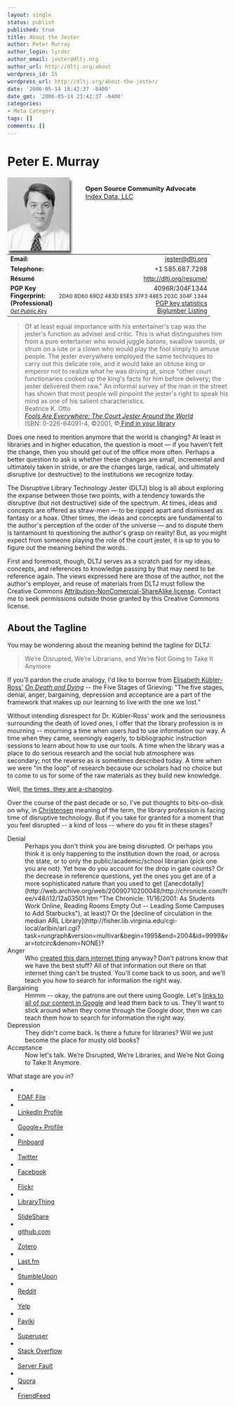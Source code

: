 ```yaml
---
layout: single
status: publish
published: true
title: About the Jester
author: Peter Murray
author_login: lyrdor
author_email: jester@dltj.org
author_url: http://dltj.org/about
wordpress_id: 55
wordpress_url: http://dltj.org/about-the-jester/
date: '2006-05-14 18:42:37 -0400'
date_gmt: '2006-05-14 23:42:37 -0400'
categories:
- Meta Category
tags: []
comments: []
---
```

<h1>Peter E. Murray</h1>
<div class="about-main-left">
<img src="/wp-content/uploads/2006/05/pmurray.jpg" height="175" width="150" style="float: left; padding-right: 2em;" alt="Picture of Peter Murray" /><br />
<span style="font-weight: bold; font-size: 105%">Open Source Community Advocate</span><br /><span style="font-size: 105%"><a href="https://indexdata.com/" title="Index Data homepage">Index Data, LLC</a></span>
<table style="border:0px">
<tr>
<td><b>Email:</b></td>
<td align="right"><a href="mailto:jester@dltj.org">jester@dltj.org</a></td>
</tr>
<tr>
<td><b>Telephone:</b></td>
<td align="right">+1 585.687.7298</td>
</tr>
<tr>
<td><b>R&eacute;sum&eacute;</b></td>
<td align="right"><a href="http://dltj.org/resume/" title="R&amp;eacute;sum&amp;eacute;: Peter E. Murray">http://dltj.org/resume/</a></td>
</tr>
<tr>
<td valign="top"><span style="line-height:100%;"><b>PGP Key<br />Fingerprint:<br />(Professional)</b></span><br /><a href="http://pgp.surfnet.nl:11371/pks/lookup?op=get&amp;search=0x48E5203C304F1344" style="font-size: 87%; font-style: italic;" title="PGP Public Key for Peter Murray">Get Public Key</a></td>
<td valign="top" align="right">4096R/304F1344<br /><span style="font-size: 85%">2DA0 8D60 69D2 483D E5E5  37F3 48E5 203C 304F 1344</span><br /><a href="https://pgp.cs.uu.nl/stats/48E5203C304F1344.html" title="PGP key statistics : Peter E. Murray">PGP key statistics</a><br /><a href="http://www.biglumber.com/x/web?qs=0x48E5203C304F1344" title="Biglumber public key display">Biglumber Listing</a></td>
</tr>
</table>
</div>

> Of at least equal importance with his entertainer's cap was the jester's function as adviser and critic. This is what distinguishes him from a pure entertainer who would juggle batons, swallow swords, or strum on a lute or a clown who would play the fool simply to amuse people. The jester everywhere employed the same techniques to carry out this delicate role, and it would take an obtuse king or emperor not to realize what he was driving at, since "other court functionaries cooked up the king's facts for him before delivery; the jester delivered them raw." An informal survey of the man in the street has shown that most people will pinpoint the jester's right to speak his mind as one of his salient characteristics.<br />
Beatrice K. Otto<br />
_[Fools Are Everywhere: The Court Jester Around the World](http://www.press.uchicago.edu/ucp/books/book/chicago/F/bo3615397.html)_<br>
ISBN: 0-226-64091-4, &copy;2001, [<img src="/wp-content/uploads/2005/12/libraries_worldcat.gif" alt="" width="12" height="11" border="0" />&nbsp;Find in your library](http://www.worldcat.org/title/fools-are-everywhere-the-court-jester-around-the-world/oclc/44425502)


Does one need to mention anymore that the world is changing?
At least in libraries and in higher education, the question is moot &mdash; if you haven't felt the change, then you should get out of the office more often.
Perhaps a better question to ask is whether these changes are small, incremental and ultimately taken in stride, or are the changes large, radical, and ultimately disruptive (or destructive) to the institutions we recognize today.

The Disruptive Library Technology Jester (DLTJ) blog is all about exploring the expanse between those two points, with a tendency towards the disruptive (but not destructive) side of the spectrum.
At times, ideas and concepts are offered as straw-men &mdash; to be ripped apart and dismissed as fantasy or a hoax.
Other times, the ideas and concepts are fundamental to the author's perception of the order of the universe &mdash; and to dispute them is tantamount to questioning the author's grasp on reality!
But, as you might expect from someone playing the role of the court jester, it is up to you to figure out the meaning behind the words.

First and foremost, though, DLTJ serves as a scratch pad for my ideas, concepts, and references to knowledge passing by that may need to be reference again.
The views expressed here are those of the author, not the author's employer, and reuse of materials from DLTJ must follow the Creative Commons <a href="http://creativecommons.org/licenses/by-nc-sa/2.5/" title="Creative Commons Deed">Attribution-NonComercial-ShareAlike license</a>.
Contact me to seek permissions outside those granted by this Creative Commons license.

## About the Tagline

You may be wondering about the meaning behind the tagline for DLTJ:

> We&rsquo;re Disrupted, We&rsquo;re Librarians, and We&rsquo;re Not Going to Take It Anymore

If you'll pardon the crude analogy, I'd like to borrow from [Elisabeth K&uuml;bler-Ross'](https://en.wikipedia.org/wiki/Elisabeth_K%C3%BCbler-Ross) [_On Death and Dying_](http://worldcatlibraries.org/wcpa/isbn/0684842238) -- the Five Stages of Grieving: "The five stages, denial, anger, bargaining, depression and acceptance are a part of the framework that makes up our learning to live with the one we lost."

Without intending disrespect for Dr. K&uuml;bler-Ross' work and the seriousness surrounding the death of loved ones, I offer that the library profession is in mourning -- mourning a time when users had to use information our way.
A time when they came, seemingly eagerly, to bibliographic instruction sessions to learn about how to use our tools.
A time when the library was a place to do serious research and the social hub atmosphere was secondary; not the reverse as is sometimes described today.
A time when we were "in the loop" of research because our scholars had no choice but to come to us for some of the raw materials as they build new knowledge.

Well, [the times, they are a-changing](http://www.bobdylan.com/us/songs/times.html "Bob Dylan: The Times They Are A-Changin&#039;").

Over the course of the past decade or so, I've put thoughts to bits-on-disk on why, in <a href="http://dltj.org/category/christensen/">Christensen</a> meaning of the term, the library profession is facing time of disruptive technology.
But if you take for granted for a moment that you feel disrupted -- a kind of loss -- where do you fit in these stages?
<dl>
<dt>Denial</dt>
<dd>Perhaps you don't think you are being disrupted. Or perhaps you think it is only happening to the institution down the road, or across the state, or to only the public/academic/school librarian (pick one you are not). Yet how do you account for the drop in gate counts? Or the decrease in reference questions, yet the ones you get are of a more sophisticated nature than you used to get ([anecdotally](http://web.archive.org/web/20090710200048/http://chronicle.com/free/v48/i12/12a03501.htm "The Chronicle: 11/16/2001: As Students Work Online, Reading Rooms Empty Out -- Leading Some Campuses to Add Starbucks"), at least)? Or the [decline of circulation in the median ARL Library](http://fisher.lib.virginia.edu/cgi-local/arlbin/arl.cgi?task=rungraph&#038;version=multivar&#038;begin=1995&#038;end=2004&#038;id=9999&#038;var=totcirc&#038;denom=NONE)?</dd>
<dt>Anger</dt>
<dd>Who <a href="http://www.livinginternet.com/i/ii_summary.htm" title="Internet History One-Page Summary - How Invented, Created">created this darn internet thing</a> anyway?  Don't patrons know that we have the best stuff?  All of that information out there on that internet thing can't be trusted.  You'll come back to us soon, and we'll teach you how to search for information the right way.</dd>
<dt>Bargaining</dt>
<dd>Hmmm -- okay, the patrons are out there using Google.  Let's <a href="http://www.oclc.org/worldcat/open/" title="Open WorldCat program [OCLC - WorldCat on the Web]">links to all of our content in Google</a> and lead them back to us.  They'll want to stick around when they come through the Google door, then we can teach them how to search for information the right way.</dd>
<dt>Depression</dt>
<dd>They didn't come back.  Is there a future for libraries?  Will we just become the place for musty old books?</dd>
<dt>Acceptance</dt>
<dd>Now let's talk.  We&rsquo;re Disrupted, We&rsquo;re Libraries, and We&rsquo;re Not Going to Take It Anymore.</dd>
</dl>
<p>What stage are you in?</p>

<div class="about-main-right">
<ul class="a-c-B-F-Yf Qd">
<li>
      <img alt="" class="a-c-B-qg" src="//s2.googleusercontent.com/s2/favicons?alt=p&amp;domain=dltj.org"/>
<div class="a-c-B-h h">
        <a class="a-c-B-h-cj url" href="http://dltj.org/foaf/#me" target="_blank" title="FOAF File">FOAF File</a>
      </div>
</li>
<li>
      <img alt="" class="a-c-B-qg" src="//s2.googleusercontent.com/s2/favicons?alt=p&amp;domain=www.linkedin.com"/>
<div class="a-c-B-h h">
        <a class="a-c-B-h-cj url" href="http://www.linkedin.com/in/datagazetteer" rel="me" target="_blank" title="LinkedIn Profile">LinkedIn Profile</a>
      </div>
</li>
<li>
      <img alt="" class="a-c-B-qg" src="//s2.googleusercontent.com/s2/favicons?alt=p&amp;domain=plus.google.com"/>
<div class="a-c-B-h h">
        <a class="a-c-B-h-cj url" href="https://plus.google.com/103084946715077466195" rel="me" target="_blank" title="Google+ Profile">Google+ Profile</a>
      </div>
</li>
<li>
      <img alt="" class="a-c-B-qg" src="//s2.googleusercontent.com/s2/favicons?alt=p&amp;domain=pinboard.in"/>
<div class="a-c-B-h h">
        <a class="a-c-B-h-cj url" href="https://pinboard.in/u:dltj" rel="me" target="_blank" title="Pinboard Bookmarks">Pinboard</a>
      </div>
</li>
<li>
      <img alt="" class="a-c-B-qg" src="//s2.googleusercontent.com/s2/favicons?alt=p&amp;domain=twitter.com"/>
<div class="a-c-B-h h">
        <a class="a-c-B-h-cj url" href="http://twitter.com/datag" rel="me" target="_blank" title="Twitter - datag">Twitter</a>
      </div>
</li>
<li>
      <img alt="" class="a-c-B-qg" src="//s2.googleusercontent.com/s2/favicons?alt=p&amp;domain=www.facebook.com"/>
<div class="a-c-B-h h">
        <a class="a-c-B-h-cj url" href="http://www.facebook.com/people/Peter-Murray/39511436" rel="me" target="_blank" title="Facebook">Facebook</a>
      </div>
</li>
<li>
      <img alt="" class="a-c-B-qg" src="//s2.googleusercontent.com/s2/favicons?alt=p&amp;domain=www.flickr.com"/>
<div class="a-c-B-h h">
        <a class="a-c-B-h-cj url" href="http://www.flickr.com/photos/datagazetteer/" rel="me" target="_blank" title="Flickr - datagazetteer">Flickr</a>
      </div>
</li>
<li>
      <img alt="" class="a-c-B-qg" src="//s2.googleusercontent.com/s2/favicons?alt=p&amp;domain=www.librarything.com"/>
<div class="a-c-B-h h">
        <a class="a-c-B-h-cj url" href="http://www.librarything.com/profile/DataGazetteer" target="_blank" title="LibraryThing">LibraryThing</a>
      </div>
</li>
<li>
      <img alt="" class="a-c-B-qg" src="//s2.googleusercontent.com/s2/favicons?alt=p&amp;domain=www.slideshare.net"/>
<div class="a-c-B-h h">
        <a class="a-c-B-h-cj url" href="http://www.slideshare.net/datagazetteer" rel="me" target="_blank" title="SlideShare">SlideShare</a>
      </div>
</li>
<li>
      <img alt="" class="a-c-B-qg" src="//s2.googleusercontent.com/s2/favicons?alt=p&amp;domain=github.com"/>
<div class="a-c-B-h h">
        <a class="a-c-B-h-cj url" href="http://github.com/dltj" target="_blank" title="github.com">github.com</a>
      </div>
</li>
<li>
      <img alt="" class="a-c-B-qg" src="//s2.googleusercontent.com/s2/favicons?alt=p&amp;domain=zotero.org"/>
<div class="a-c-B-h h">
        <a class="a-c-B-h-cj url" href="http://zotero.org/users/683/items" target="_blank" title="Zotero">Zotero</a>
      </div>
</li>
<li>
      <img alt="" class="a-c-B-qg" src="//s2.googleusercontent.com/s2/favicons?alt=p&amp;domain=www.last.fm"/>
<div class="a-c-B-h h">
        <a class="a-c-B-h-cj url" href="http://www.last.fm/user/datagazetteer/" rel="me" target="_blank" title="Last.fm">Last.fm</a>
      </div>
</li>
<li>
      <img alt="" class="a-c-B-qg" src="//s2.googleusercontent.com/s2/favicons?alt=p&amp;domain=datagazetteer.stumbleupon.com"/>
<div class="a-c-B-h h">
        <a class="a-c-B-h-cj url" href="http://datagazetteer.stumbleupon.com" rel="me" target="_blank" title="StumbleUpon">StumbleUpon</a>
      </div>
</li>
<li>
      <img alt="" class="a-c-B-qg" src="//s2.googleusercontent.com/s2/favicons?alt=p&amp;domain=reddit.com"/>
<div class="a-c-B-h h">
        <a class="a-c-B-h-cj url" href="http://reddit.com/user/thejester" rel="me" target="_blank" title="Reddit">Reddit</a>
      </div>
</li>
<li>
      <img alt="" class="a-c-B-qg" src="//s2.googleusercontent.com/s2/favicons?alt=p&amp;domain=www.yelp.com"/>
<div class="a-c-B-h h">
        <a class="a-c-B-h-cj url" href="http://www.yelp.com/user_details?userid=vxA0f_jThaQt9ZakovwkOA" rel="me" target="_blank" title="Yelp">Yelp</a>
      </div>
</li>
<li>
      <img alt="" class="a-c-B-qg" src="//s2.googleusercontent.com/s2/favicons?alt=p&amp;domain=www.faviki.com"/>
<div class="a-c-B-h h">
        <a class="a-c-B-h-cj url" href="http://www.faviki.com//person/dltj/sort/date" target="_blank" title="http://www.faviki.com//person/dltj/sort/date">Faviki</a>
      </div>
</li>
<li>
      <img alt="" class="a-c-B-qg" src="//s2.googleusercontent.com/s2/favicons?alt=p&amp;domain=superuser.com"/>
<div class="a-c-B-h h">
        <a class="a-c-B-h-cj url" href="http://superuser.com/users/16551" target="_blank" title="http://superuser.com/users/16551">Superuser</a>
      </div>
</li>
<li>
      <img alt="" class="a-c-B-qg" src="//s2.googleusercontent.com/s2/favicons?alt=p&amp;domain=stackoverflow.com"/>
<div class="a-c-B-h h">
        <a class="a-c-B-h-cj url" href="http://stackoverflow.com/users/201674" target="_blank" title="http://stackoverflow.com/users/201674">Stack Overflow</a>
      </div>
</li>
<li>
      <img alt="" class="a-c-B-qg" src="//s2.googleusercontent.com/s2/favicons?alt=p&amp;domain=serverfault.com"/>
<div class="a-c-B-h h">
        <a class="a-c-B-h-cj url" href="http://serverfault.com/users/6548" target="_blank" title="http://serverfault.com/users/6548">Server Fault</a>
      </div>
</li>
<li>
      <img alt="" class="a-c-B-qg" src="//s2.googleusercontent.com/s2/favicons?alt=p&amp;domain=www.quora.com"/>
<div class="a-c-B-h h">
        <a class="a-c-B-h-cj url" href="http://www.quora.com/peter-murray-4" rel="me" target="_blank" title="Peter Murray">Quora</a>
      </div>
</li>
<li>
      <img alt="" class="a-c-B-qg" src="//s2.googleusercontent.com/s2/favicons?alt=p&amp;domain=friendfeed.com"/>
<div class="a-c-B-h h">
        <a class="a-c-B-h-cj url" href="http://friendfeed.com/dltj" rel="me" target="_blank" title="FriendFeed">FriendFeed</a>
      </div>
</li>
</ul>
</div>
